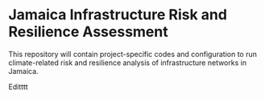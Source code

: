 # Jamaica Infrastructure Risk and Resilience Assessment

This repository will contain project-specific codes and configuration to run climate-related risk and 
resilience analysis of infrastructure networks in Jamaica.

Editttt
